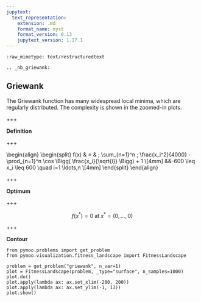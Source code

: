 ```yaml
---
jupytext:
  text_representation:
    extension: .md
    format_name: myst
    format_version: 0.13
    jupytext_version: 1.17.1
---
```


```{raw-cell}
:raw_mimetype: text/restructuredtext

.. _nb_griewank:
```

## Griewank

The Griewank function has many widespread local minima, which are regularly distributed. The complexity is shown in the zoomed-in plots. 

+++

**Definition**

+++

\begin{align}
\begin{split}
f(x) & = & \; \sum_{n=1}^n \; \frac{x_i^2}{4000} - \prod_{n=1}^n \cos \Bigg( \frac{x_i}{\sqrt{i}} \Bigg) + 1 \\[4mm]
&&-600 \leq x_i \leq 600 \quad i=1 \ldots,n \\[4mm]
\end{split}
\end{align}

+++

**Optimum**

+++

$$f(x^*) = 0 \; \text{at} \; x^* = (0,\ldots,0) $$

+++

**Contour**

```{code-cell} ipython3
from pymoo.problems import get_problem
from pymoo.visualization.fitness_landscape import FitnessLandscape

problem = get_problem("griewank", n_var=1)
plot = FitnessLandscape(problem, _type="surface", n_samples=1000)
plot.do()
plot.apply(lambda ax: ax.set_xlim(-200, 200))
plot.apply(lambda ax: ax.set_ylim(-1, 13))
plot.show()
```
